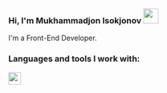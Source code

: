 ### Hi, I'm Mukhammadjon Isokjonov <img src="https://media1.giphy.com/media/gM5qFksULw54NMWyry/giphy.gif?cid=ecf05e47y2d7vh1bp2o82yjdt17652mpyihzrsvj7xzd0jbz&rid=giphy.gif&ct=s" width="30px">

I'm a Front-End Developer.

### Languages and tools I work with:

<code><img src="https://assets.stickpng.com/images/5847f5bdcef1014c0b5e489c.png" height="25px"></code>
